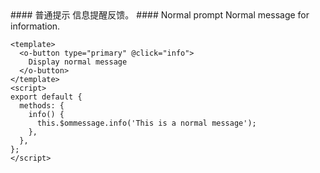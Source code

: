 <cn>
#### 普通提示
信息提醒反馈。
</cn>

<us>
#### Normal prompt
Normal message for information.
</us>

```vue
<template>
  <o-button type="primary" @click="info">
    Display normal message
  </o-button>
</template>
<script>
export default {
  methods: {
    info() {
      this.$ommessage.info('This is a normal message');
    },
  },
};
</script>
```
